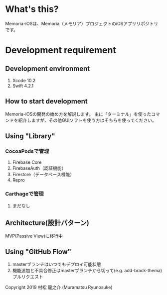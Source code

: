 # What's this?
Memoria-iOSは、Memoria（メモリア）プロジェクトのiOSアプリリポジトリです。

# Development requirement
## Development environment
1. Xcode 10.2
2. Swift 4.2.1

## How to start development
Memoria-iOSの開発の始め方を解説します。
主に「ターミナル」を使ったコマンドを紹介しますが、その他GUIソフトを使う方はそちらを使ってください。

## Using "Library"
### CocoaPodsで管理
1. Firebase Core
2. FirebaseAuth（認証機能）
3. Firestore（データベース機能）
4. Repro

### Carthageで管理
1.  まだなし

## Architecture(設計パターン)
MVP(Passive View)に移行中

## Using "GitHub Flow"
1. masterブランチはいつでもデプロイ可能状態
2. 機能追加と不具合修正はmasterブランチから切って(e.g. add-brack-thema)プルリクエスト

Copyright 2019 村松 龍之介 (Muramatsu Ryunosuke)
